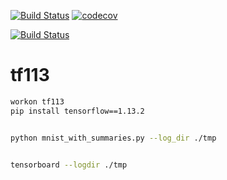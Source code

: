 


[![Build Status](https://travis-ci.org/mchirico/tf113.svg?branch=master)](https://travis-ci.org/mchirico/tf113)
[![codecov](https://codecov.io/gh/mchirico/tf113/branch/master/graph/badge.svg)](https://codecov.io/gh/mchirico/tf113)

[![Build Status](https://mchirico.visualstudio.com/tf113/_apis/build/status/mchirico.tf113?branchName=master)](https://mchirico.visualstudio.com/tf113/_build/latest?definitionId=9&branchName=master)


# tf113

```bash
workon tf113
pip install tensorflow==1.13.2


python mnist_with_summaries.py --log_dir ./tmp


tensorboard --logdir ./tmp
```
